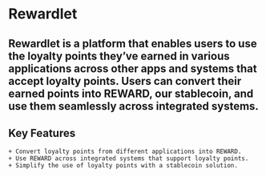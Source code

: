 # Rewardlet

## Rewardlet is a platform that enables users to use the loyalty points they’ve earned in various applications across other apps and systems that accept loyalty points. Users can convert their earned points into REWARD, our stablecoin, and use them seamlessly across integrated systems.

## Key Features

    + Convert loyalty points from different applications into REWARD.
    + Use REWARD across integrated systems that support loyalty points.
    + Simplify the use of loyalty points with a stablecoin solution.
